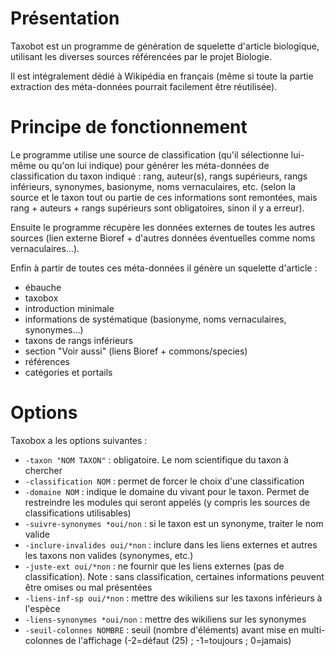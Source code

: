 # Présentation

Taxobot est un programme de génération de squelette d'article biologique,
utilisant les diverses sources référencées par le projet Biologie.

Il est intégralement dédié à Wikipédia en français (même si toute la partie
extraction des méta-données pourrait facilement être réutilisée).

# Principe de fonctionnement

Le programme utilise une source de classification (qu'il sélectionne
lui-même ou qu'on lui indique) pour générer les méta-données de classification
du taxon indiqué : rang, auteur(s), rangs supérieurs, rangs inférieurs,
synonymes, basionyme, noms vernaculaires, etc. (selon la source et le taxon
tout ou partie de ces informations sont remontées, mais rang + auteurs +
rangs supérieurs sont obligatoires, sinon il y a erreur).

Ensuite le programme récupère les données externes de toutes les autres sources
(lien externe Bioref + d'autres données éventuelles comme noms vernaculaires…).

Enfin à partir de toutes ces méta-données il génère un squelette d'article :

* ébauche
* taxobox
* introduction minimale
* informations de systématique (basionyme, noms vernaculaires, synonymes…)
* taxons de rangs inférieurs
* section "Voir aussi" (liens Bioref + commons/species)
* références
* catégories et portails

# Options

Taxobox a les options suivantes :
* `-taxon "NOM TAXON"` : obligatoire. Le nom scientifique du taxon à chercher
* `-classification NOM` : permet de forcer le choix d'une classification
* `-domaine NOM` : indique le domaine du vivant pour le taxon. Permet de restreindre
les modules qui seront appelés (y compris les sources de classifications utilisables)
* `-suivre-synonymes *oui/non` : si le taxon est un synonyme, traiter le nom valide
* `-inclure-invalides oui/*non` : inclure dans les liens externes et autres les taxons
non valides (synonymes, etc.)
* `-juste-ext oui/*non` : ne fournir que les liens externes (pas de classification).
Note : sans classification, certaines informations peuvent être omises ou mal présentées
* `-liens-inf-sp oui/*non` : mettre des wikiliens sur les taxons inférieurs à l'espèce
* `-liens-synonymes *oui/non` : mettre des wikiliens sur les synonymes
* `-seuil-colonnes NOMBRE` : seuil (nombre d'éléments) avant mise en multi-colonnes de
l'affichage (-2=défaut (25) ; -1=toujours ; 0=jamais)

